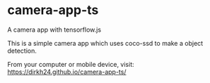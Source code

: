 # camera-app-ts
A camera app with tensorflow.js

This is a simple camera app which uses coco-ssd to make a object detection. 

From your computer or mobile device, visit: https://dirkh24.github.io/camera-app-ts/
